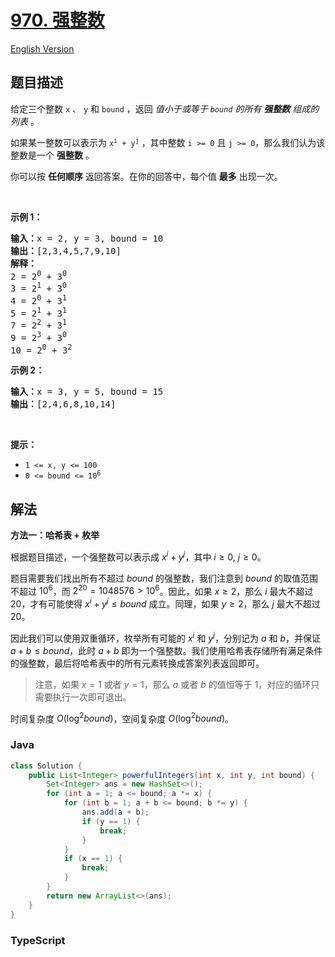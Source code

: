 # [970. 强整数](https://leetcode.cn/problems/powerful-integers)

[English Version](/solution/0900-0999/0970.Powerful%20Integers/README_EN.md)

## 题目描述

<!-- 这里写题目描述 -->

<p>给定三个整数 <code>x</code>&nbsp;、&nbsp;<code>y</code>&nbsp;和<em>&nbsp;</em><code>bound</code><em>&nbsp;</em>，返回 <em>值小于或等于&nbsp;<code>bound</code>&nbsp;的所有&nbsp;<strong>强整数</strong>&nbsp;组成的列表</em>&nbsp;。</p>

<p>如果某一整数可以表示为&nbsp;<code>x<sup>i</sup>&nbsp;+ y<sup>j</sup></code>&nbsp;，其中整数&nbsp;<code>i &gt;= 0</code> 且&nbsp;<code>j &gt;= 0</code>，那么我们认为该整数是一个&nbsp;<strong>强整数</strong>&nbsp;。</p>

<p>你可以按 <strong>任何顺序</strong> 返回答案。在你的回答中，每个值 <strong>最多</strong> 出现一次。</p>

<p>&nbsp;</p>

<p><strong>示例 1：</strong></p>

<pre>
<strong>输入：</strong>x = 2, y = 3, bound = 10
<strong>输出：</strong>[2,3,4,5,7,9,10]
<strong>解释： </strong>
2 = 2<sup>0</sup> + 3<sup>0</sup>
3 = 2<sup>1</sup> + 3<sup>0</sup>
4 = 2<sup>0</sup> + 3<sup>1</sup>
5 = 2<sup>1</sup> + 3<sup>1</sup>
7 = 2<sup>2</sup> + 3<sup>1</sup>
9 = 2<sup>3</sup> + 3<sup>0</sup>
10 = 2<sup>0</sup> + 3<sup>2</sup></pre>

<p><strong>示例&nbsp;2：</strong></p>

<pre>
<strong>输入：</strong>x = 3, y = 5, bound = 15
<strong>输出：</strong>[2,4,6,8,10,14]
</pre>

<p>&nbsp;</p>

<p><strong>提示：</strong></p>

<ul>
	<li><code>1 &lt;= x, y &lt;= 100</code></li>
	<li><code>0 &lt;= bound &lt;= 10<sup>6</sup></code></li>
</ul>

## 解法

**方法一：哈希表 + 枚举**

根据题目描述，一个强整数可以表示成 $x^i + y^j$，其中 $i \geq 0$, $j \geq 0$。

题目需要我们找出所有不超过 $bound$ 的强整数，我们注意到 $bound$ 的取值范围不超过 $10^6$，而 $2^{20} = 1048576 \gt 10^6$。因此，如果 $x \geq 2$，那么 $i$ 最大不超过 $20$，才有可能使得 $x^i + y^j \leq bound$ 成立。同理，如果 $y \geq 2$，那么 $j$ 最大不超过 $20$。

因此我们可以使用双重循环，枚举所有可能的 $x^i$ 和 $y^j$，分别记为 $a$ 和 $b$，并保证 $a + b \leq bound$，此时 $a + b$ 即为一个强整数。我们使用哈希表存储所有满足条件的强整数，最后将哈希表中的所有元素转换成答案列表返回即可。

> 注意，如果 $x=1$ 或者 $y=1$，那么 $a$ 或者 $b$ 的值恒等于 $1$，对应的循环只需要执行一次即可退出。

时间复杂度 $O(\log^2 bound)$，空间复杂度 $O(\log^2 bound)$。

### **Java**

```java
class Solution {
    public List<Integer> powerfulIntegers(int x, int y, int bound) {
        Set<Integer> ans = new HashSet<>();
        for (int a = 1; a <= bound; a *= x) {
            for (int b = 1; a + b <= bound; b *= y) {
                ans.add(a + b);
                if (y == 1) {
                    break;
                }
            }
            if (x == 1) {
                break;
            }
        }
        return new ArrayList<>(ans);
    }
}
```

### **TypeScript**

